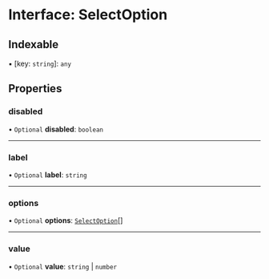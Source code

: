 # Interface: SelectOption

## Indexable

▪ [key: `string`]: `any`

## Properties

### disabled

• `Optional` **disabled**: `boolean`

___

### label

• `Optional` **label**: `string`

___

### options

• `Optional` **options**: [`SelectOption`](SelectOption.md)[]

___

### value

• `Optional` **value**: `string` \| `number`
